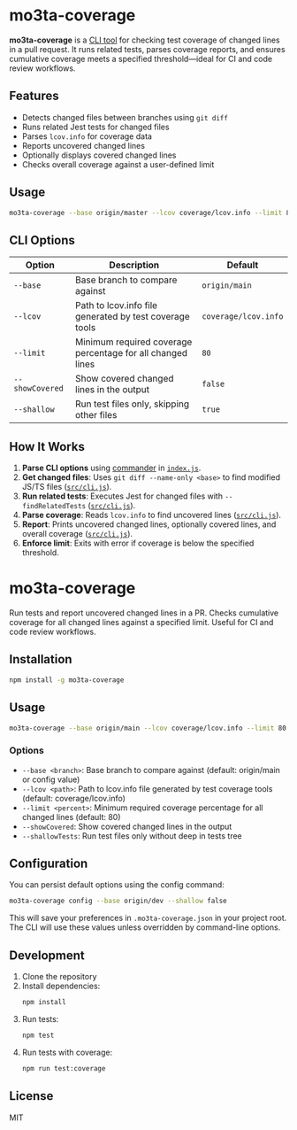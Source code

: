 # mo3ta-coverage

**mo3ta-coverage** is a [CLI tool](https://www.npmjs.com/package/mo3ta-coverage) for checking test coverage of changed lines in a pull request. It runs related tests, parses coverage reports, and ensures cumulative coverage meets a specified threshold—ideal for CI and code review workflows.

## Features

- Detects changed files between branches using `git diff`
- Runs related Jest tests for changed files
- Parses `lcov.info` for coverage data
- Reports uncovered changed lines
- Optionally displays covered changed lines
- Checks overall coverage against a user-defined limit

## Usage

```sh
mo3ta-coverage --base origin/master --lcov coverage/lcov.info --limit 80 --showCovered --shallowTests=false
```

## CLI Options

| Option           | Description                                                      | Default              |
|------------------|------------------------------------------------------------------|----------------------|
| `--base`         | Base branch to compare against                                   | `origin/main`        |
| `--lcov`         | Path to lcov.info file generated by test coverage tools          | `coverage/lcov.info` |
| `--limit`        | Minimum required coverage percentage for all changed lines       | `80`                 |
| `--showCovered`  | Show covered changed lines in the output                         | `false`              |
| `--shallow`  | Run test files only, skipping other files                         | `true`              |

## How It Works

1. **Parse CLI options** using [commander](https://www.npmjs.com/package/commander) in [`index.js`](index.js).
2. **Get changed files**: Uses `git diff --name-only <base>` to find modified JS/TS files ([`src/cli.js`](src/cli.js)).
3. **Run related tests**: Executes Jest for changed files with `--findRelatedTests` ([`src/cli.js`](src/cli.js)).
4. **Parse coverage**: Reads `lcov.info` to find uncovered lines ([`src/cli.js`](src/cli.js)).
5. **Report**: Prints uncovered changed lines, optionally covered lines, and overall coverage ([`src/cli.js`](src/cli.js)).
6. **Enforce limit**: Exits with error if coverage is below the specified threshold.


# mo3ta-coverage

Run tests and report uncovered changed lines in a PR. Checks cumulative coverage for all changed lines against a specified limit. Useful for CI and code review workflows.

## Installation

```sh
npm install -g mo3ta-coverage
```

## Usage

```sh
mo3ta-coverage --base origin/main --lcov coverage/lcov.info --limit 80 --showCovered --shallow
```

### Options
- `--base <branch>`: Base branch to compare against (default: origin/main or config value)
- `--lcov <path>`: Path to lcov.info file generated by test coverage tools (default: coverage/lcov.info)
- `--limit <percent>`: Minimum required coverage percentage for all changed lines (default: 80)
- `--showCovered`: Show covered changed lines in the output
- `--shallowTests`: Run test files only without deep in tests tree

## Configuration

You can persist default options using the config command:

```sh
mo3ta-coverage config --base origin/dev --shallow false
```

This will save your preferences in `.mo3ta-coverage.json` in your project root. The CLI will use these values unless overridden by command-line options.

## Development

1. Clone the repository
2. Install dependencies:
   ```sh
   npm install
   ```
3. Run tests:
   ```sh
   npm test
   ```
4. Run tests with coverage:
   ```sh
   npm run test:coverage
   ```

## License
MIT

